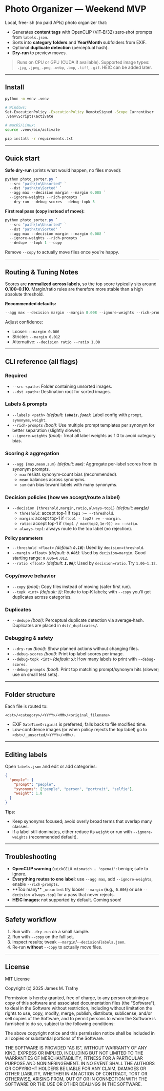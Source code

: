 # Photo Organizer — Weekend MVP

Local, free-ish (no paid APIs) photo organizer that:

* Generates **content tags** with OpenCLIP (ViT‑B/32) zero‑shot prompts from `labels.json`.
* Sorts into **category folders** and **Year/Month** subfolders from EXIF.
* Optional **duplicate detection** (perceptual hash).
* **Dry‑run** to preview moves.

> Runs on CPU or GPU (CUDA if available). Supported image types: `.jpg`, `.jpeg`, `.png`, `.webp`, `.bmp`, `.tiff`, `.gif`. HEIC can be added later.

- - -

## Install

``` bash
python -m venv .venv

# Windows: 
Set-ExecutionPolicy -ExecutionPolicy RemoteSigned -Scope CurrentUser
.venv\Scripts\activate

# macOS/Linux: 
source .venv/bin/activate

pip install -r requirements.txt
```

- - -

## Quick start

**Safe dry‑run** (prints what would happen, no files moved):

``` powershell
python photo_sorter.py `
  --src "path\to\Unsorted" `
  --dst "path\to\Sorted" `
  --agg max --decision margin --margin 0.008 `
  --ignore-weights --rich-prompts `
  --dry-run --debug-scores --debug-topk 5
```

**First real pass (copy instead of move):**

``` powershell
python photo_sorter.py `
  --src "path\to\Unsorted" `
  --dst "path\to\Sorted" `
  --agg max --decision margin --margin 0.008 `
  --ignore-weights --rich-prompts `
  --dedupe --topk 1 --copy
```

Remove `--copy` to actually move files once you’re happy.

- - -

## Routing & Tuning Notes

Scores are **normalized across labels**, so the top score typically sits around **0.100–0.110**. Margin/ratio rules are therefore more stable than a high absolute threshold.

**Recommended defaults:**

``` powershell
--agg max --decision margin --margin 0.008 --ignore-weights --rich-prompts
```

Adjust confidence:

* Looser: `--margin 0.006`
* Stricter: `--margin 0.012`
* Alternative: `--decision ratio --ratio 1.08`

- - -

## CLI reference (all flags)

### Required

* `--src <path>`: Folder containing unsorted images.
* `--dst <path>`: Destination root for sorted images.

### Labels & prompts

* `--labels <path>` *(default: <b>**************************************************`labels.json`**************************************************</b>)*: Label config with `prompt`, `synonyms`, `weight`.
* `--rich-prompts` *(bool)*: Use multiple prompt templates per synonym for better separation (slightly slower).
* `--ignore-weights` *(bool)*: Treat all label weights as 1.0 to avoid category bias.

### Scoring & aggregation

* `--agg {max,mean,sum}` *(default: <b>**************************************************`max`**************************************************</b>)*: Aggregate per‑label scores from its synonym prompts.
    * `max` resists synonym‑count bias (recommended).
    * `mean` balances across synonyms.
    * `sum` can bias toward labels with many synonyms.

### Decision policies (how we accept/route a label)

* `--decision {threshold,margin,ratio,always-top1}` *(default: <b>**************************************************`margin`**************************************************</b>)*
    * `threshold`: accept top‑1 if `top1 >= --threshold`.
    * `margin`: accept top‑1 if `(top1 - top2) >= --margin`.
    * `ratio`: accept top‑1 if `(top1 / max(top2,1e-9)) >= --ratio`.
    * `always-top1`: always route to the top label (no rejection).

**Policy parameters**

* `--threshold <float>` *(default: <b>**************************************************`0.10`**************************************************</b>)*: Used by `decision=threshold`.
* `--margin <float>` *(default: <b>**************************************************`0.008`**************************************************</b>)*: Used by `decision=margin`. Good starting range: `0.006–0.012`.
* `--ratio <float>` *(default: <b>**************************************************`1.06`**************************************************</b>)*: Used by `decision=ratio`. Try `1.06–1.12`.

### Copy/move behavior

* `--copy` *(bool)*: Copy files instead of moving (safer first run).
* `--topk <int>` *(default: <b>**************************************************`1`**************************************************</b>)*: Route to top‑K labels; with `--copy` you’ll get duplicates across categories.

### Duplicates

* `--dedupe` *(bool)*: Perceptual duplicate detection via average‑hash. Duplicates are placed in `dst/_duplicates/`.

### Debugging & safety

* `--dry-run` *(bool)*: Show planned actions without changing files.
* `--debug-scores` *(bool)*: Print top label scores per image.
* `--debug-topk <int>` *(default: <b>**************************************************`5`**************************************************</b>)*: How many labels to print with `--debug-scores`.
* `--debug-prompts` *(bool)*: Print top matching prompt/synonym hits (slower; use on small test sets).

- - -

## Folder structure

Each file is routed to:

```
<dst>/<category>/<YYYY>/<MM>/<original_filename>
```

* EXIF `DateTimeOriginal` is preferred; falls back to file modified time.
* Low‑confidence images (or when policy rejects the top label) go to `<dst>/_unsorted/<YYYY>/<MM>/`.

- - -

## Editing labels

Open `labels.json` and edit or add categories:

``` json
{
  "people": {
    "prompt": "people",
    "synonyms": ["people", "person", "portrait", "selfie"],
    "weight": 1.0
  }
}
```

Tips:

* Keep synonyms focused; avoid overly broad terms that overlap many classes.
* If a label still dominates, either reduce its `weight` or run with `--ignore-weights` (recommended default).

- - -

## Troubleshooting

* **OpenCLIP warning** `QuickGELU mismatch … 'openai'`: benign; safe to ignore.
* **Everything routes to one label**: use `--agg max`, add `--ignore-weights`, enable `--rich-prompts`.
* \*\*Too many\*\* `_unsorted`: try looser `--margin` (e.g., `0.006`) or use `--decision always-top1` for a pass that never rejects.
* **HEIC images**: not supported by default. Coming soon!

- - -

## Safety workflow

1. Run with `--dry-run` on a small sample.
2. Run with `--copy` on the full set.
3. Inspect results; tweak `--margin`/`--decision`/`labels.json`.
4. Re‑run **without** `--copy` to actually move files.

- - -

## License

MIT License

Copyright (c) 2025 James M. Trafny

Permission is hereby granted, free of charge, to any person obtaining a copy
of this software and associated documentation files (the "Software"), to deal
in the Software without restriction, including without limitation the rights
to use, copy, modify, merge, publish, distribute, sublicense, and/or sell
copies of the Software, and to permit persons to whom the Software is
furnished to do so, subject to the following conditions:

The above copyright notice and this permission notice shall be included in all
copies or substantial portions of the Software.

THE SOFTWARE IS PROVIDED "AS IS", WITHOUT WARRANTY OF ANY KIND, EXPRESS OR
IMPLIED, INCLUDING BUT NOT LIMITED TO THE WARRANTIES OF MERCHANTABILITY,
FITNESS FOR A PARTICULAR PURPOSE AND NONINFRINGEMENT. IN NO EVENT SHALL THE
AUTHORS OR COPYRIGHT HOLDERS BE LIABLE FOR ANY CLAIM, DAMAGES OR OTHER
LIABILITY, WHETHER IN AN ACTION OF CONTRACT, TORT OR OTHERWISE, ARISING FROM,
OUT OF OR IN CONNECTION WITH THE SOFTWARE OR THE USE OR OTHER DEALINGS IN THE
SOFTWARE.
